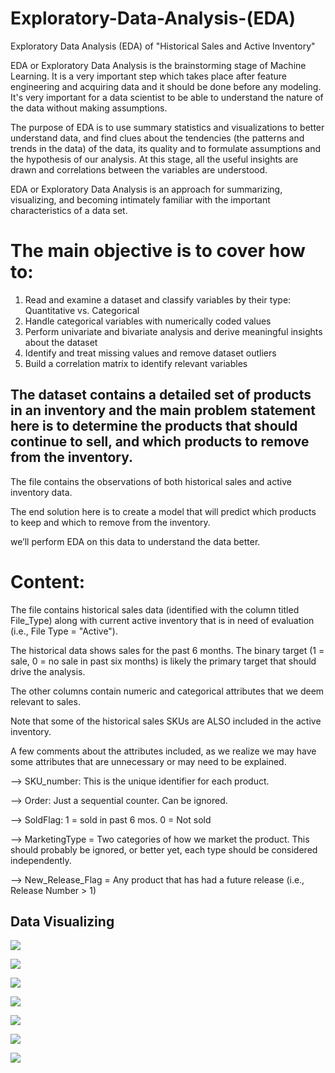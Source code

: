 # Exploratory-Data-Analysis-(EDA)
Exploratory Data Analysis (EDA) of "Historical Sales and Active Inventory"

EDA or Exploratory Data Analysis is the brainstorming stage of Machine Learning. It is a very important step which takes place after feature engineering and acquiring data and it should be done before any modeling. It's very important for a data scientist to be able to understand the nature of the data without making assumptions.

The purpose of EDA is to use summary statistics and visualizations to better understand data, and find clues about the tendencies (the patterns and trends in the data) of the data, its quality and to formulate assumptions and the hypothesis of our analysis. At this stage, all the useful insights are drawn and correlations between the variables are understood.

EDA or Exploratory Data Analysis is an approach for summarizing, visualizing, and becoming intimately familiar with the important characteristics of a data set.

# The main objective is to cover how to:
1. Read and examine a dataset and classify variables by their type: Quantitative vs. Categorical
2. Handle categorical variables with numerically coded values
3. Perform univariate and bivariate analysis and derive meaningful insights about the dataset
4. Identify and treat missing values and remove dataset outliers
5. Build a correlation matrix to identify relevant variables

## The dataset contains a detailed set of products in an inventory and the main problem statement here is to determine the products that should continue to sell, and which products to remove from the inventory.

The file contains the observations of both historical sales and active inventory data.

The end solution here is to create a model that will predict which products to keep and which to remove from the inventory.

we’ll perform EDA on this data to understand the data better.

# Content: 

The file contains historical sales data (identified with the column titled File_Type) along with current active inventory that is in need of evaluation (i.e., File Type = "Active").

The historical data shows sales for the past 6 months. The binary target (1 = sale, 0 = no sale in past six months) is likely the primary target that should drive the analysis.

The other columns contain numeric and categorical attributes that we deem relevant to sales.

Note that some of the historical sales SKUs are ALSO included in the active inventory.

A few comments about the attributes included, as we realize we may have some attributes that are unnecessary or may need to be explained.

--> SKU_number: This is the unique identifier for each product.

--> Order: Just a sequential counter. Can be ignored.

--> SoldFlag: 1 = sold in past 6 mos. 0 = Not sold

--> MarketingType = Two categories of how we market the product. This should probably be ignored, or better yet, each type should be considered independently.

--> New_Release_Flag = Any product that has had a future release (i.e., Release Number > 1)

## Data Visualizing

![](https://github.com/ShivankUdayawal/Exploratory-Data-Analysis-EDA-/blob/main/filetype.png)

![](https://github.com/ShivankUdayawal/Exploratory-Data-Analysis-EDA-/blob/main/marketingtype.png)

![](https://github.com/ShivankUdayawal/Exploratory-Data-Analysis-EDA-/blob/main/soldflag.png)

![](https://github.com/ShivankUdayawal/Exploratory-Data-Analysis-EDA-/blob/main/strengthfactor.png)

![](https://github.com/ShivankUdayawal/Exploratory-Data-Analysis-EDA-/blob/main/pairplot.png)

![](https://github.com/ShivankUdayawal/Exploratory-Data-Analysis-EDA-/blob/main/heatmap.png)

![](https://github.com/ShivankUdayawal/Exploratory-Data-Analysis-EDA-/blob/main/itemcount.png)

